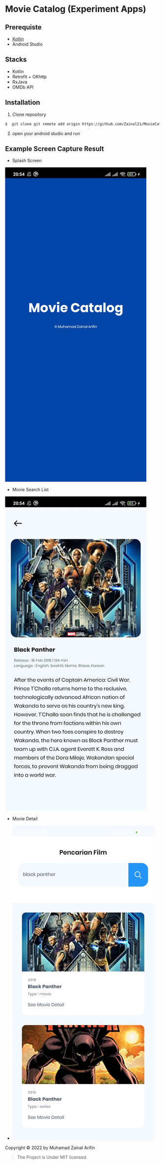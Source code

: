 # Movie Catalog (Experiment Apps)

## Prerequiste

- [Kotlin](https://kotlinlang.org//)
- Android Studio

## Stacks

- Kotlin
- Retrofit + OKhttp
- RxJava
- OMDb API

## Installation

1. Clone repository

```bash
$  git clone git remote add origin https://github.com/Zainal21/MovieCatalog.git
```
2. open your android studio and run

## Example Screen Capture Result

- Splash Screen

![splash](public/splash_screen.png)

- Movie Search List

![home](public/movie_detail_screen.jpg)

- Movie Detail

- ![detail](public/movie_list_screen.jpg)

Copyright © 2022 by Muhamad Zainal Arifin

> The Project is Under MIT licensed.
